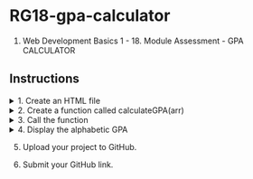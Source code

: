 # RG18-gpa-calculator
1. Web Development Basics 1 - 18. Module Assessment - GPA CALCULATOR

## Instructions
<details>
    <summary>1. Create an HTML file</summary>
    Create a new HTML fileStart by creating an empty HTML document; the document should have all the HTML essential elements with an empty body.
    Inside the head add a script tag with the path of the JavaScript file. For example:
  
    `<script type="text/javascript" src="miniproject1.js"></script>`
</details>
<details>
    <summary>2. Create a function called calculateGPA(arr)</summary>
    
Inside the JavaScript file you created, create a function called calculateGPA.
* Parameter:arr;
* The function should take an array of alphabets representing the grades
* Each alphabet in the array should be checked using the === operator.
* Using a for loop and if, else if, and else statements, sum the numeric values of the grades. Next, divide the sum by the number of subjects to get the average numeric GPA.
* Using logical and comparison operators, check the value of the average numeric result and convert that to an alphabetic GPA value.
</details>

<details>
    <summary>3. Call the function</summary>
    Inside the JavaScript file, and outside the function’s body call the function with an appropriate argument.
</details>
<details>
    <summary>4. Display the alphabetic GPA</summary>
  
* Display the alphabetic GPA of the student with an array of grades you passed to the function while calling it.
* Use `document.write()` or `console.log()` to display the GPA of the student, which is concatenated to the statement "Your GPA is". 
* Open the html file in the browser to view the result.
</details>

5. Upload your project to GitHub.

6. Submit your GitHub link.
